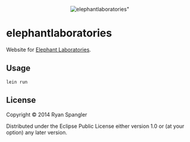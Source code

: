 <p align="center">
  <img alt=elephantlaboratories" src="https://raw.github.com/prismofeverything/elephantlaboratories/master/resources/public/img/elephant-laboratories-logo.png" />
</p>

# elephantlaboratories

Website for [Elephant Laboratories](http://elephantlaboratories.com).

## Usage

    lein run

## License

Copyright © 2014 Ryan Spangler

Distributed under the Eclipse Public License either version 1.0 or (at
your option) any later version.
